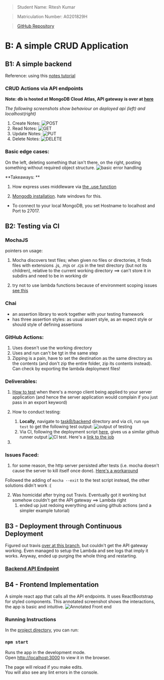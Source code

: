 >Student Name: Ritesh Kumar

>Matriculation Number: A0201829H

>[GitHub Repository](https://github.com/rtshkmr/CS3219_assignments/tree/main/taskB)

# B: A simple CRUD Application

## B1: A simple backend

Reference: using this [notes tutorial](https://www.sitepoint.com/a-guide-to-serverless-deployment-with-express-and-mongodb/)

### CRUD Actions via API endpoints

**Note: db is hosted at MongoDB Cloud Atlas, API gateway is over at [here](https://ofx828tlj8.execute-api.ap-southeast-1.amazonaws.com/demo/)**

_The following screenshots show behaviour on deployed api (left) and localhost(right)_

1. Create Notes:
![POST](resources/restarted/POST_notes.png)
2. Read Notes:
![GET](resources/restarted/GET_notes.png)
3. Update Notes:
![PUT](resources/restarted/PUT_notes.png)
4. Delete Notes:
![DELETE](resources/restarted/DELETE_notes.png)


### Basic edge cases: 

On the left, deleting something that isn't there, 
on the right, posting something without required object structure.
![basic error handling](resources/restarted/BASIC_errorhandling.png)


**Takeaways: **

1. How express uses middleware via [the .use function](https://stackoverflow.com/a/11321828/15357683)

2. [Mongodb installation](https://docs.mongodb.com/manual/tutorial/install-mongodb-on-windows/). hate windows for this.

* To connect to your local MongoDB, you set Hostname to localhost and Port to 27017.


## B2: Testing via CI

### MochaJS

pointers on usage:
1. Mocha discovers test files; when given no files or directories, it finds files with extensions .js, .mjs or .cjs in the test directory (but not its children), relative to the current working directory ==> can't store it in subdirs and need to be in working dir

2. try not to use lambda functions because of environment scoping issues [see this](https://mochajs.org/#arrow-functions)


### Chai

* an assertion library to work together with your testing framework
* has three assertion styles: as usual assert style, as an expect style or should style of defining assertions


### GitHub Actions:

1. Uses doesn't use the working directory
2. Uses and run can't be tgt in the same step 
3. Zipping is a pain, have to set the destination as the same directory as the contents (and don't zip the entire folder, zip its contents instead). Can check by exporting the lambda deployment files!

### Deliverables:

1. [How to test](https://stackoverflow.com/a/55327121/15357683) when there's a mongo client being applied to your server application (and hence the server application would complain if you just pass in an export keyword)

2. How to conduct testing:
   1. **Locally**, navigate to [taskB/backend](/taskB/backend) directory and via cli, run `npm test` to get the following test output:
   ![output of testing](resources/restarted/MOCHA.png)
   2. Via CI, following the deployment script [here](../.github/workflows/backend_deploy.yml), gives us a similar github runner output
   ![CI test](resources/restarted/CI_TEST.png). Here's a [link to the job](xxx)
3. 

### Issues Faced:

1. for some reason, the http server persisted after tests (i.e. mocha doesn't cause the server to kill itself once done). [Here's a workaround](https://github.com/chaijs/chai-http/issues/178)

Followed the adding of `mocha --exit` to the test script instead, the other solutions didn't work :( 

2. Was homicidal after trying out Travis. Eventually got it working but somehow couldn't get the API gateway ==> Lambda right
   1. ended up just redoing everything and using github actions (and a simpler example tutorial)



## B3 - Deployment through Continuous Deployment

Figured out travis [over at this branch](https://github.com/rtshkmr/CS3219_assignments/tree/B/deployment), but
couldn't get the API gateway working. Even managed to setup the Lambda and see logs that imply it works. 
Anyway, ended up purging the whole thing and restarting.

### [Backend API Endpoint](https://ofx828tlj8.execute-api.ap-southeast-1.amazonaws.com/demo/api/)





## B4 - Frontend Implementation

A simple react app that calls all the API endpoints. It uses ReactBootstrap for styled components.
This annotated screenshot shows the interactions, the app is basic and intuitive.
![Annotated Front end](./resources/restarted/Annotated_frontend.jpg)

### Running Instructions
In the [project directory](./frontend), you can run:

### `npm start`

Runs the app in the development mode.\
Open [http://localhost:3000](http://localhost:3000) to view it in the browser.

The page will reload if you make edits.\
You will also see any lint errors in the console.


